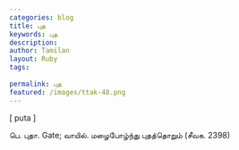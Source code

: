 ```yaml
---
categories: blog
title: புத
keywords: புத
description: 
author: Tamilan
layout: Ruby
tags: 
 
permalink: புத
featured: /images/ttak-48.png
---
```

  
[ puta ]  
  
பெ. புதா. Gate; வாயில். மழைபோழ்ந்து புதத்தொறும் (சீவக. 2398)
